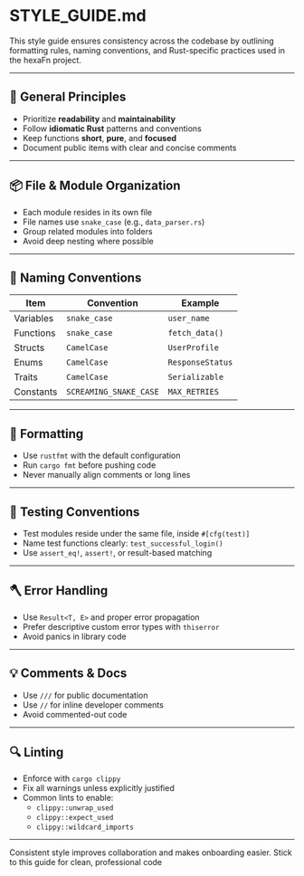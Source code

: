 <!--
SPDX-FileCopyrightText: 2025 Husamettin ARABACI
SPDX-License-Identifier: MIT
-->

# STYLE_GUIDE.md

This style guide ensures consistency across the codebase by outlining formatting rules, naming conventions, and Rust-specific practices used in the hexaFn project.

---

## 🧠 General Principles

- Prioritize **readability** and **maintainability**
- Follow **idiomatic Rust** patterns and conventions
- Keep functions **short**, **pure**, and **focused**
- Document public items with clear and concise comments

---

## 📦 File & Module Organization

- Each module resides in its own file
- File names use `snake_case` (e.g., `data_parser.rs`)
- Group related modules into folders
- Avoid deep nesting where possible

---

## 🧱 Naming Conventions

| Item           | Convention     | Example              |
|----------------|----------------|----------------------|
| Variables      | `snake_case`   | `user_name`          |
| Functions      | `snake_case`   | `fetch_data()`       |
| Structs        | `CamelCase`    | `UserProfile`        |
| Enums          | `CamelCase`    | `ResponseStatus`     |
| Traits         | `CamelCase`    | `Serializable`       |
| Constants      | `SCREAMING_SNAKE_CASE` | `MAX_RETRIES`   |

---

## 🧼 Formatting

- Use `rustfmt` with the default configuration
- Run `cargo fmt` before pushing code
- Never manually align comments or long lines

---

## 🧪 Testing Conventions

- Test modules reside under the same file, inside `#[cfg(test)]`
- Name test functions clearly: `test_successful_login()`
- Use `assert_eq!`, `assert!`, or result-based matching

---

## 🪓 Error Handling

- Use `Result<T, E>` and proper error propagation
- Prefer descriptive custom error types with `thiserror`
- Avoid panics in library code

---

## 💡 Comments & Docs

- Use `///` for public documentation
- Use `//` for inline developer comments
- Avoid commented-out code

---

## 🔍 Linting

- Enforce with `cargo clippy`
- Fix all warnings unless explicitly justified
- Common lints to enable:
  - `clippy::unwrap_used`
  - `clippy::expect_used`
  - `clippy::wildcard_imports`

---

Consistent style improves collaboration and makes onboarding easier. Stick to this guide for clean, professional code
